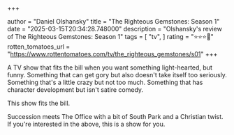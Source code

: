 +++

author = "Daniel Olshansky"
title = "The Righteous Gemstones: Season 1"
date = "2025-03-15T20:34:28.748000"
description = "Olshansky's review of The Righteous Gemstones: Season 1"
tags = [
    "tv",
]
rating = "⭐⭐⭐🌟"
rotten_tomatoes_url = "https://www.rottentomatoes.com/tv/the_righteous_gemstones/s01"
+++

A TV show that fits the bill when you want something light-hearted, but funny.
Something that can get gory but also doesn't take itself too seriously. Something
that's a little crazy but not too much. Something that has character development
but isn't satire comedy.

This show fits the bill.

Succession meets The Office with a bit of South Park and a Christian twist.
If you're interested in the above, this is a show for you.


